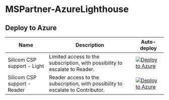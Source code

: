 # MSPartner-AzureLighthouse

## Deploy to Azure

Name | Description | Auto-deploy |
---- | ----------- | ----------- |
| Silicom CSP support - Light | Limited access to the subscription, with possibility to escalate to Reader. | [![Deploy to Azure](https://aka.ms/deploytoazurebutton)](https://portal.azure.com/#create/Microsoft.Template/uri/https%3A%2F%2Fraw.githubusercontent.com%2FSilicomGroup%2FMSPartner-AzureLighthouse%2Frefs%2Fheads%2Fmain%2FparametersFile-Light.json) |
| Silicom CSP support - Reader | Reader access to the subscription, with possibility to escalate to Contributor. | [![Deploy to Azure](https://aka.ms/deploytoazurebutton)](https://portal.azure.com/#create/Microsoft.Template/uri/https%3A%2F%2Fraw.githubusercontent.com%2FSilicomGroup%2FMSPartner-AzureLighthouse%2Frefs%2Fheads%2Fmain%2FparametersFile-Reader.json) |
